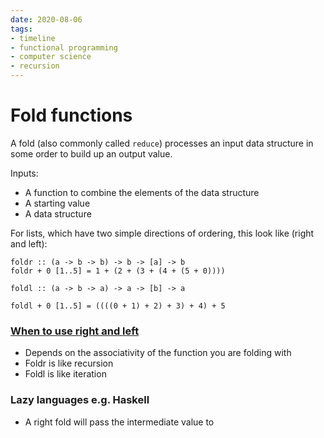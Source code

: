 ```yaml
---
date: 2020-08-06
tags:
- timeline
- functional programming
- computer science
- recursion
---
```


# Fold functions

A fold (also commonly called `reduce`) processes an input data structure in some order to build up an output value.

Inputs:
* A function to combine the elements of the data structure
* A starting value
* A data structure

For lists, which have two simple directions of ordering, this look like (right and left):
```
foldr :: (a -> b -> b) -> b -> [a] -> b
foldr + 0 [1..5] = 1 + (2 + (3 + (4 + (5 + 0))))
```

```
foldl :: (a -> b -> a) -> a -> [b] -> a

foldl + 0 [1..5] = ((((0 + 1) + 2) + 3) + 4) + 5
```

### [When to use right and left](https://stackoverflow.com/questions/1446419/how-do-you-know-when-to-use-fold-left-and-when-to-use-fold-right)
* Depends on the associativity of the function you are folding with
* Foldr is like recursion
* Foldl is like iteration


### Lazy languages e.g. Haskell
* A right fold will pass the intermediate value to 
